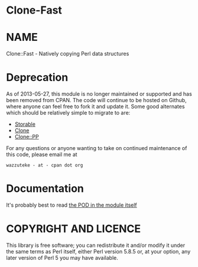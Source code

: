 Clone-Fast
=========================

# NAME

Clone::Fast - Natively copying Perl data structures

# Deprecation

As of 2013-05-27, this module is no longer maintained or supported and has been removed from CPAN. The code will
continue to be hosted on Github, where anyone can feel free to fork it and update it. Some good alternates which 
should be relatively simple to migrate to are:

* [Storable](http://search.cpan.org/~ams/Storable-2.39/Storable.pm)
* [Clone](http://search.cpan.org/~garu/Clone-0.34/Clone.pm)
* [Clone::PP](http://search.cpan.org/~evo/Clone-PP-1.02/PP.pm)

For any questions or anyone wanting to take on continued maintenance of this code, please email me at 

```
wazzuteke - at - cpan dot org
```

# Documentation

It's probably best to read [the POD in the module itself](https://github.com/hallta/Clone-Fast/blob/master/lib/Clone/Fast.pm#L23)

# COPYRIGHT AND LICENCE

This library is free software; you can redistribute it and/or modify
it under the same terms as Perl itself, either Perl version 5.8.5 or,
at your option, any later version of Perl 5 you may have available.
